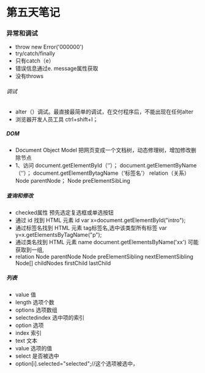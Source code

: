 # 第五天笔记
### 异常和调试
- throw new Error('000000')
- try/catch/finally
- 只有catch（e）
- 错误信息通过e. message属性获取
- 没有throws
###### 调试
- alter（）调试。最直接最简单的调试，在交付程序后，不能出现在任何alter
- 浏览器开发人员工具 ctrl+shift+I；
##### DOM
- Document Object Model 把网页变成一个文档树，动态修理树，增加修改删除节点
- 1、访问
      document.getElementById（‘’）；
      document.getElementByName（‘’）；
      document.getElementBytagName（‘标签名’）
      relation（关系）
      Node parentNode；
      Node preElementSibLing
##### 查询和修改
- checked属性 预先选定复选框或单选按钮
- 通过 id 找到 HTML 元素 id var x=document.getElementById("intro");
- 通过标签名找到 HTML 元素 tag标签名,选中该类型所有标签 var y=x.getElementsByTagName("p");
- 通过类名找到 HTML 元素 name document.getElementsByName('xx') 可能获取到一组,
- relation Node parentNode Node preElementSibling nextElementSibling Node[] childNodes firstChild lastChild
##### 列表
- value 值
- length 选项个数
- options 选项数组
- selectedindex 选中项的索引
- option 选项
- index 索引
- text 文本
- value 选项的值
- select 是否被选中
- option[i].selected="selected";//这个选项被选中，
